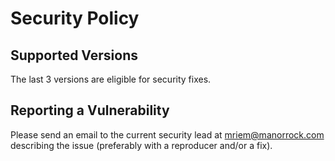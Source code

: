 # Security Policy

## Supported Versions

The last 3 versions are eligible for security fixes.

## Reporting a Vulnerability

Please send an email to the current security lead at mriem@manorrock.com
describing the issue (preferably with a reproducer and/or a fix).

